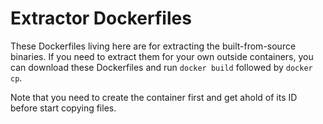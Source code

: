 # Extractor Dockerfiles

These Dockerfiles living here are for extracting the built-from-source binaries. If you need to extract them
for your own outside containers, you can download these Dockerfiles and run `docker build` followed by `docker cp`.

Note that you need to create the container first and get ahold of its ID before start copying files.
